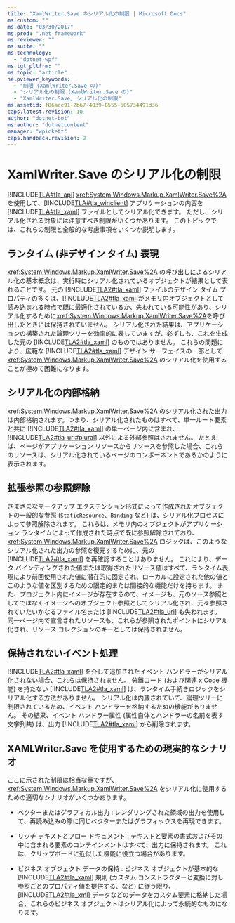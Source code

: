 ```yaml
---
title: "XamlWriter.Save のシリアル化の制限 | Microsoft Docs"
ms.custom: ""
ms.date: "03/30/2017"
ms.prod: ".net-framework"
ms.reviewer: ""
ms.suite: ""
ms.technology: 
  - "dotnet-wpf"
ms.tgt_pltfrm: ""
ms.topic: "article"
helpviewer_keywords: 
  - "制限 (XamlWriter.Save の)"
  - "シリアル化の制限 (XamlWriter.Save の)"
  - "XamlWriter.Save, シリアル化の制限"
ms.assetid: f86acc91-2b67-4039-8555-505734491d36
caps.latest.revision: 10
author: "dotnet-bot"
ms.author: "dotnetcontent"
manager: "wpickett"
caps.handback.revision: 9
---
```

# XamlWriter.Save のシリアル化の制限
[!INCLUDE[TLA#tla_api](../../../../includes/tlasharptla-api-md.md)] <xref:System.Windows.Markup.XamlWriter.Save%2A> を使用して、[!INCLUDE[TLA#tla_winclient](../../../../includes/tlasharptla-winclient-md.md)] アプリケーションの内容を [!INCLUDE[TLA#tla_xaml](../../../../includes/tlasharptla-xaml-md.md)] ファイルとしてシリアル化できます。  ただし、シリアル化される対象には注意すべき制限がいくつかあります。  このトピックでは、これらの制限と全般的な考慮事項をいくつか説明します。  
  
   
  
<a name="Run_Time__Not_Design_Time_Representation"></a>   
## ランタイム \(非デザイン タイム\) 表現  
 <xref:System.Windows.Markup.XamlWriter.Save%2A> の呼び出しによるシリアル化の基本概念は、実行時にシリアル化されているオブジェクトが結果として表れることです。  元の [!INCLUDE[TLA2#tla_xaml](../../../../includes/tla2sharptla-xaml-md.md)] ファイルのデザイン タイム プロパティの多くは、[!INCLUDE[TLA2#tla_xaml](../../../../includes/tla2sharptla-xaml-md.md)]がメモリ内オブジェクトとして読み込まれる時点で既に最適化されているか、失われている可能性があり、シリアル化するために<xref:System.Windows.Markup.XamlWriter.Save%2A>を呼び出したときには保持されていません。  シリアル化された結果は、アプリケーションの構築された論理ツリーを効率的に表していますが、必ずしも、これを生成した元の [!INCLUDE[TLA2#tla_xaml](../../../../includes/tla2sharptla-xaml-md.md)] のものではありません。  これらの問題により、広範な [!INCLUDE[TLA2#tla_xaml](../../../../includes/tla2sharptla-xaml-md.md)] デザイン サーフェイスの一部として <xref:System.Windows.Markup.XamlWriter.Save%2A> のシリアル化を使用することが極めて困難になります。  
  
<a name="Serialization_is_Self_Contained"></a>   
## シリアル化の内部格納  
 <xref:System.Windows.Markup.XamlWriter.Save%2A> のシリアル化された出力は内部格納されます。つまり、シリアル化されたものはすべて、単一ルート要素と共に [!INCLUDE[TLA2#tla_xaml](../../../../includes/tla2sharptla-xaml-md.md)] の単一ページ内に含まれ、[!INCLUDE[TLA2#tla_uri#plural](../../../../includes/tla2sharptla-urisharpplural-md.md)] 以外による外部参照はされません。  たとえば、ページがアプリケーション リソースからリソースを参照した場合、これらのリソースは、シリアル化されているページのコンポーネントであるかのように表示されます。  
  
<a name="Extension_References_are_Dereferenced"></a>   
## 拡張参照の参照解除  
 さまざまなマークアップ エクステンション形式によって作成されたオブジェクトの一般的な参照 \(`StaticResource`、`Binding` など\) は、シリアル化プロセスによって参照解除されます。  これらは、メモリ内のオブジェクトがアプリケーション ランタイムによって作成された時点で既に参照解除されており、<xref:System.Windows.Markup.XamlWriter.Save%2A> ロジックは、このようなシリアル化された出力の参照を復元するために、元の [!INCLUDE[TLA2#tla_xaml](../../../../includes/tla2sharptla-xaml-md.md)] を再確認することはありません。  これにより、データ バインディングされた値または取得されたリソース値はすべて、ランタイム表現により前回使用された値に潜在的に固定され、ローカルに設定された他の値とこのような値を区別するための限定的または間接的な機能だけを持ちます。  また、プロジェクト内にイメージが存在するので、イメージも、元のソース参照としてではなくイメージへのオブジェクト参照としてシリアル化され、元々参照されていたいかなるファイル名または [!INCLUDE[TLA2#tla_uri](../../../../includes/tla2sharptla-uri-md.md)] も失われます。  同一ページ内で宣言されたリソースも、これらが参照されたポイントにシリアル化され、リソース コレクションのキーとしては保持されません。  
  
<a name="Event_Handling_is_Not_Preserved"></a>   
## 保持されないイベント処理  
 [!INCLUDE[TLA2#tla_xaml](../../../../includes/tla2sharptla-xaml-md.md)] を介して追加されたイベント ハンドラーがシリアル化されない場合、これらは保持されません。  分離コード \(および関連 x:Code 機能\) を持たない [!INCLUDE[TLA2#tla_xaml](../../../../includes/tla2sharptla-xaml-md.md)] は、ランタイム手続きロジックをシリアル化する方法がありません。  シリアル化は内蔵されていて、論理ツリーに制限されているため、イベント ハンドラーを格納するための機能がありません。  その結果、イベント ハンドラー属性 \(属性自体とハンドラーの名前を表す文字列共\) は、出力 [!INCLUDE[TLA2#tla_xaml](../../../../includes/tla2sharptla-xaml-md.md)] から削除されます。  
  
<a name="Realistic_Scenarios_for_Use_of_XAMLWriter_Save"></a>   
## XAMLWriter.Save を使用するための現実的なシナリオ  
 ここに示された制限は相当な量ですが、<xref:System.Windows.Markup.XamlWriter.Save%2A> をシリアル化に使用するための適切なシナリオがいくつかあります。  
  
-   ベクターまたはグラフィカル出力 : レンダリングされた領域の出力を使用して、再読み込みの際に同じベクターまたはグラフィックスを再現できます。  
  
-   リッチ テキストとフロー ドキュメント : テキストと要素の書式およびその中に含まれる要素のコンテインメントはすべて、出力に保持されます。  これは、クリップボードに近似した機能に役立つ場合があります。  
  
-   ビジネス オブジェクト データの保持 : ビジネス オブジェクトが基本的な [!INCLUDE[TLA2#tla_xaml](../../../../includes/tla2sharptla-xaml-md.md)] 規則 \(カスタム コンストラクターと変換に対し参照ごとのプロパティ値を提供する、など\) に従う限り、[!INCLUDE[TLA2#tla_xml](../../../../includes/tla2sharptla-xml-md.md)] データなどのデータをカスタム要素に格納した場合、これらのビジネス オブジェクトはシリアル化によって永続的なものになります。